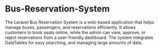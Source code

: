 # Bus-Reservation-System
The Laravel Bus Reservation System is a web-based application that helps manage buses, passengers, and reservations efficiently. It allows customers to book seats online, while the admin can view, approve, or reject reservations from a user-friendly dashboard. The system integrates DataTables for easy searching, and managing large amounts of data.
